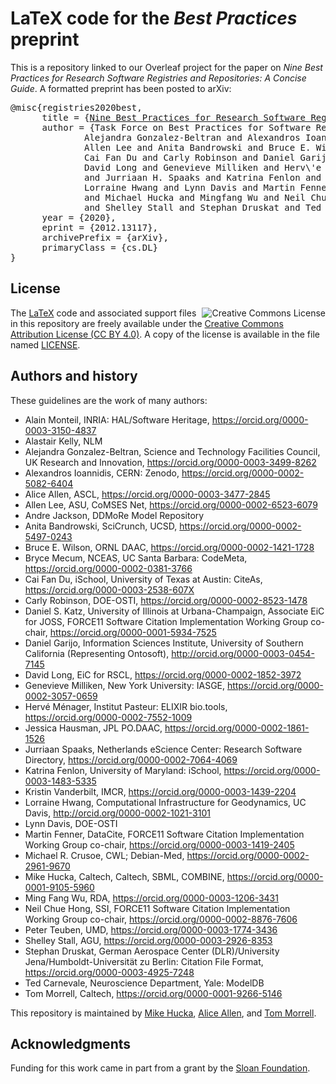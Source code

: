 LaTeX code for the _Best Practices_ preprint
============================================

This is a repository linked to our Overleaf project for the paper on _Nine Best Practices for Research Software Registries and Repositories: A Concise Guide_.  A formatted preprint has been posted to arXiv:

<pre>
@misc{registries2020best,
      title = {<a href="https://arxiv.org/abs/2012.13117">Nine Best Practices for Research Software Registries and Repositories: A Concise Guide}</a>, 
      author = {Task Force on Best Practices for Software Registries: Alain Monteil and 
              Alejandra Gonzalez-Beltran and Alexandros Ioannidis and Alice Allen and
              Allen Lee and Anita Bandrowski and Bruce E. Wilson and Bryce Mecum and
              Cai Fan Du and Carly Robinson and Daniel Garijo and Daniel S. Katz and
              David Long and Genevieve Milliken and Herv\'e M\'enager and Jessica Hausman
              and Jurriaan H. Spaaks and Katrina Fenlon and Kristin Vanderbilt and
              Lorraine Hwang and Lynn Davis and Martin Fenner and Michael R. Crusoe
              and Michael Hucka and Mingfang Wu and Neil Chue Hong and Peter Teuben
              and Shelley Stall and Stephan Druskat and Ted Carnevale and Thomas Morrell},
      year = {2020},
      eprint = {2012.13117},
      archivePrefix = {arXiv},
      primaryClass = {cs.DL}
}
</pre>


License
-------

<a rel="license" href="http://creativecommons.org/licenses/by/4.0/"><img align="right" alt="Creative Commons License" style="border-width:0" src="https://i.creativecommons.org/l/by/4.0/88x31.png" /></a>

The [LaTeX](https://www.latex-project.org) code and associated support files in this repository are freely available under the [Creative Commons Attribution License (CC BY 4.0)](https://creativecommons.org/licenses/by/4.0/).  A copy of the license is available in the file named [LICENSE](LICENSE).


Authors and history
---------------------------

These guidelines are the work of many authors:

* Alain Monteil, INRIA: HAL/Software Heritage, https://orcid.org/0000-0003-3150-4837
* Alastair Kelly, NLM
* Alejandra Gonzalez-Beltran, Science and Technology Facilities Council, UK Research and Innovation, https://orcid.org/0000-0003-3499-8262
* Alexandros Ioannidis, CERN: Zenodo, https://orcid.org/0000-0002-5082-6404
* Alice Allen, ASCL, https://orcid.org/0000-0003-3477-2845
* Allen Lee, ASU, CoMSES Net, https://orcid.org/0000-0002-6523-6079
* Andre Jackson, DDMoRe Model Repository
* Anita Bandrowski, SciCrunch, UCSD, https://orcid.org/0000-0002-5497-0243
* Bruce E. Wilson, ORNL DAAC, https://orcid.org/0000-0002-1421-1728 
* Bryce Mecum, NCEAS, UC Santa Barbara: CodeMeta, https://orcid.org/0000-0002-0381-3766
* Cai Fan Du, iSchool, University of Texas at Austin: CiteAs, https://orcid.org/0000-0003-2538-607X
* Carly Robinson, DOE-OSTI, https://orcid.org/0000-0002-8523-1478
* Daniel S. Katz, University of Illinois at Urbana-Champaign, Associate EiC for JOSS, FORCE11 Software Citation Implementation Working Group co-chair, https://orcid.org/0000-0001-5934-7525
* Daniel Garijo, Information Sciences Institute, University of Southern California (Representing Ontosoft), http://orcid.org/0000-0003-0454-7145
* David Long, EiC for RSCL, https://orcid.org/0000-0002-1852-3972 
* Genevieve Milliken, New York University: IASGE, https://orcid.org/0000-0002-3057-0659
* Hervé Ménager, Institut Pasteur: ELIXIR bio.tools, https://orcid.org/0000-0002-7552-1009 
* Jessica Hausman, JPL PO.DAAC, https://orcid.org/0000-0002-1861-1526 
* Jurriaan Spaaks, Netherlands eScience Center: Research Software Directory, https://orcid.org/0000-0002-7064-4069 
* Katrina Fenlon, University of Maryland: iSchool, https://orcid.org/0000-0003-1483-5335
* Kristin Vanderbilt, IMCR, https://orcid.org/0000-0003-1439-2204 
* Lorraine Hwang, Computational Infrastructure for Geodynamics, UC Davis, http://orcid.org/0000-0002-1021-3101
* Lynn Davis, DOE-OSTI
* Martin Fenner, DataCite, FORCE11 Software Citation Implementation Working Group co-chair, https://orcid.org/0000-0003-1419-2405 
* Michael R. Crusoe, CWL; Debian-Med, https://orcid.org/0000-0002-2961-9670 
* Mike Hucka, Caltech, Caltech, SBML, COMBINE, https://orcid.org/0000-0001-9105-5960
* Ming Fang Wu, RDA, https://orcid.org/0000-0003-1206-3431 
* Neil Chue Hong, SSI, FORCE11 Software Citation Implementation Working Group co-chair, https://orcid.org/0000-0002-8876-7606 
* Peter Teuben, UMD, https://orcid.org/0000-0003-1774-3436 
* Shelley Stall, AGU, https://orcid.org/0000-0003-2926-8353 
* Stephan Druskat, German Aerospace Center (DLR)/University Jena/Humboldt-Universität zu Berlin: Citation File Format, https://orcid.org/0000-0003-4925-7248 
* Ted Carnevale, Neuroscience Department, Yale: ModelDB
* Tom Morrell, Caltech, https://orcid.org/0000-0001-9266-5146

This repository is maintained by [Mike Hucka](https://github.com/mhucka), [Alice Allen](https://github.com/ASCL), and [Tom Morrell](https://github.com/tmorrell).


Acknowledgments
---------------

Funding for this work came in part from a grant by the [Sloan Foundation](https://www.google.com/search?client=safari&rls=en&q=sloan+foundation&ie=UTF-8&oe=UTF-8).
